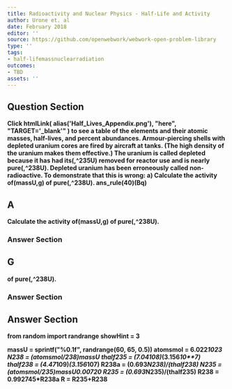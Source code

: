 ```yaml
---
title: Radioactivity and Nuclear Physics - Half-Life and Activity
author: Urone et. al
date: February 2018
editor: ''
source: https://github.com/openwebwork/webwork-open-problem-library
type: ''
tags:
- half-lifemassnuclearradiation
outcomes:
- TBD
assets: ''
---
```


## Question Section 

<b>
Click
 htmlLink( alias('Half_Lives_Appendix.png'), "here", "TARGET='_blank'" )
to see a table of the elements and their atomic masses, half-lives, and percent abundances.
Armour-piercing shells with depleted uranium cores are fired by aircraft at tanks. (The high density of the uranium makes them effective.) The uranium is called depleted because it has had its(,^235U) removed for reactor use and is nearly pure(,^238U). Depleted uranium has been erroneously called non-radioactive. To demonstrate that this is wrong: 
a) Calculate the activity of(massU,g) of pure(,^238U).
ans_rule(40)(Bq)

## A
Calculate the activity of(massU,g) of pure(,^238U).
### Answer Section
## G
of pure(,^238U).
### Answer Section


## Answer Section

from random import randrange
showHint = 3

massU = sprintf("%0.1f", randrange(60, 65, 0.5))
atomsmol = 6.022*10**23
N238 = (atomsmol/238)*massU
thalf235 = (7.04*10**8)*(3.156*10**7)
thalf238 = (4.47*10**9)*(3.156*10**7)
R238a = (0.693*N238)/(thalf238)
N235 = (atomsmol/235)*massU*0.00720
R235 = (0.693*N235)/(thalf235)
R238 = 0.992745*R238a
R = R235+R238